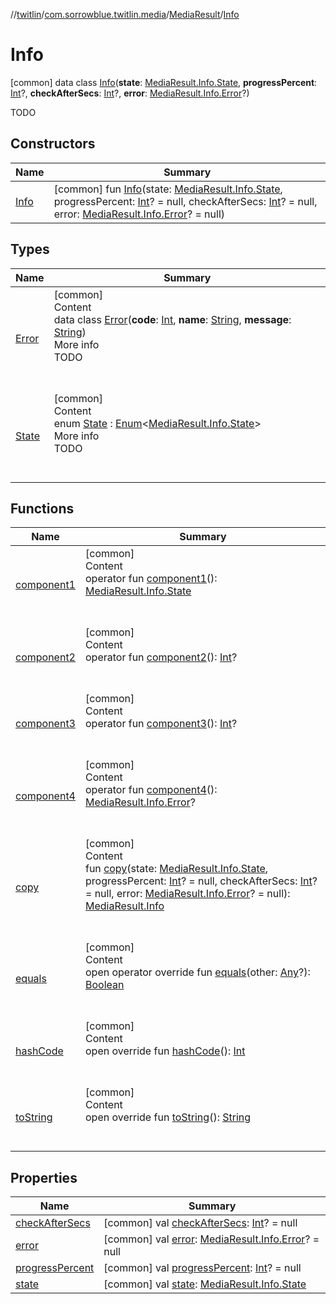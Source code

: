 //[twitlin](../../../index.md)/[com.sorrowblue.twitlin.media](../../index.md)/[MediaResult](../index.md)/[Info](index.md)



# Info  
 [common] data class [Info](index.md)(**state**: [MediaResult.Info.State](-state/index.md), **progressPercent**: [Int](https://kotlinlang.org/api/latest/jvm/stdlib/kotlin/-int/index.html)?, **checkAfterSecs**: [Int](https://kotlinlang.org/api/latest/jvm/stdlib/kotlin/-int/index.html)?, **error**: [MediaResult.Info.Error](-error/index.md)?)

TODO

   


## Constructors  
  
|  Name|  Summary| 
|---|---|
| <a name="com.sorrowblue.twitlin.media/MediaResult.Info/Info/#com.sorrowblue.twitlin.media.MediaResult.Info.State#kotlin.Int?#kotlin.Int?#com.sorrowblue.twitlin.media.MediaResult.Info.Error?/PointingToDeclaration/"></a>[Info](-info.md)| <a name="com.sorrowblue.twitlin.media/MediaResult.Info/Info/#com.sorrowblue.twitlin.media.MediaResult.Info.State#kotlin.Int?#kotlin.Int?#com.sorrowblue.twitlin.media.MediaResult.Info.Error?/PointingToDeclaration/"></a> [common] fun [Info](-info.md)(state: [MediaResult.Info.State](-state/index.md), progressPercent: [Int](https://kotlinlang.org/api/latest/jvm/stdlib/kotlin/-int/index.html)? = null, checkAfterSecs: [Int](https://kotlinlang.org/api/latest/jvm/stdlib/kotlin/-int/index.html)? = null, error: [MediaResult.Info.Error](-error/index.md)? = null)   <br>


## Types  
  
|  Name|  Summary| 
|---|---|
| <a name="com.sorrowblue.twitlin.media/MediaResult.Info.Error///PointingToDeclaration/"></a>[Error](-error/index.md)| <a name="com.sorrowblue.twitlin.media/MediaResult.Info.Error///PointingToDeclaration/"></a>[common]  <br>Content  <br>data class [Error](-error/index.md)(**code**: [Int](https://kotlinlang.org/api/latest/jvm/stdlib/kotlin/-int/index.html), **name**: [String](https://kotlinlang.org/api/latest/jvm/stdlib/kotlin/-string/index.html), **message**: [String](https://kotlinlang.org/api/latest/jvm/stdlib/kotlin/-string/index.html))  <br>More info  <br>TODO  <br><br><br>
| <a name="com.sorrowblue.twitlin.media/MediaResult.Info.State///PointingToDeclaration/"></a>[State](-state/index.md)| <a name="com.sorrowblue.twitlin.media/MediaResult.Info.State///PointingToDeclaration/"></a>[common]  <br>Content  <br>enum [State](-state/index.md) : [Enum](https://kotlinlang.org/api/latest/jvm/stdlib/kotlin/-enum/index.html)<[MediaResult.Info.State](-state/index.md)>   <br>More info  <br>TODO  <br><br><br>


## Functions  
  
|  Name|  Summary| 
|---|---|
| <a name="com.sorrowblue.twitlin.media/MediaResult.Info/component1/#/PointingToDeclaration/"></a>[component1](component1.md)| <a name="com.sorrowblue.twitlin.media/MediaResult.Info/component1/#/PointingToDeclaration/"></a>[common]  <br>Content  <br>operator fun [component1](component1.md)(): [MediaResult.Info.State](-state/index.md)  <br><br><br>
| <a name="com.sorrowblue.twitlin.media/MediaResult.Info/component2/#/PointingToDeclaration/"></a>[component2](component2.md)| <a name="com.sorrowblue.twitlin.media/MediaResult.Info/component2/#/PointingToDeclaration/"></a>[common]  <br>Content  <br>operator fun [component2](component2.md)(): [Int](https://kotlinlang.org/api/latest/jvm/stdlib/kotlin/-int/index.html)?  <br><br><br>
| <a name="com.sorrowblue.twitlin.media/MediaResult.Info/component3/#/PointingToDeclaration/"></a>[component3](component3.md)| <a name="com.sorrowblue.twitlin.media/MediaResult.Info/component3/#/PointingToDeclaration/"></a>[common]  <br>Content  <br>operator fun [component3](component3.md)(): [Int](https://kotlinlang.org/api/latest/jvm/stdlib/kotlin/-int/index.html)?  <br><br><br>
| <a name="com.sorrowblue.twitlin.media/MediaResult.Info/component4/#/PointingToDeclaration/"></a>[component4](component4.md)| <a name="com.sorrowblue.twitlin.media/MediaResult.Info/component4/#/PointingToDeclaration/"></a>[common]  <br>Content  <br>operator fun [component4](component4.md)(): [MediaResult.Info.Error](-error/index.md)?  <br><br><br>
| <a name="com.sorrowblue.twitlin.media/MediaResult.Info/copy/#com.sorrowblue.twitlin.media.MediaResult.Info.State#kotlin.Int?#kotlin.Int?#com.sorrowblue.twitlin.media.MediaResult.Info.Error?/PointingToDeclaration/"></a>[copy](copy.md)| <a name="com.sorrowblue.twitlin.media/MediaResult.Info/copy/#com.sorrowblue.twitlin.media.MediaResult.Info.State#kotlin.Int?#kotlin.Int?#com.sorrowblue.twitlin.media.MediaResult.Info.Error?/PointingToDeclaration/"></a>[common]  <br>Content  <br>fun [copy](copy.md)(state: [MediaResult.Info.State](-state/index.md), progressPercent: [Int](https://kotlinlang.org/api/latest/jvm/stdlib/kotlin/-int/index.html)? = null, checkAfterSecs: [Int](https://kotlinlang.org/api/latest/jvm/stdlib/kotlin/-int/index.html)? = null, error: [MediaResult.Info.Error](-error/index.md)? = null): [MediaResult.Info](index.md)  <br><br><br>
| <a name="kotlin/Any/equals/#kotlin.Any?/PointingToDeclaration/"></a>[equals](../../../com.sorrowblue.twitlin.v2.users/-users-api/-expansion/-companion/index.md#%5Bkotlin%2FAny%2Fequals%2F%23kotlin.Any%3F%2FPointingToDeclaration%2F%5D%2FFunctions%2F1930806739)| <a name="kotlin/Any/equals/#kotlin.Any?/PointingToDeclaration/"></a>[common]  <br>Content  <br>open operator override fun [equals](../../../com.sorrowblue.twitlin.v2.users/-users-api/-expansion/-companion/index.md#%5Bkotlin%2FAny%2Fequals%2F%23kotlin.Any%3F%2FPointingToDeclaration%2F%5D%2FFunctions%2F1930806739)(other: [Any](https://kotlinlang.org/api/latest/jvm/stdlib/kotlin/-any/index.html)?): [Boolean](https://kotlinlang.org/api/latest/jvm/stdlib/kotlin/-boolean/index.html)  <br><br><br>
| <a name="kotlin/Any/hashCode/#/PointingToDeclaration/"></a>[hashCode](../../../com.sorrowblue.twitlin.v2.users/-users-api/-expansion/-companion/index.md#%5Bkotlin%2FAny%2FhashCode%2F%23%2FPointingToDeclaration%2F%5D%2FFunctions%2F1930806739)| <a name="kotlin/Any/hashCode/#/PointingToDeclaration/"></a>[common]  <br>Content  <br>open override fun [hashCode](../../../com.sorrowblue.twitlin.v2.users/-users-api/-expansion/-companion/index.md#%5Bkotlin%2FAny%2FhashCode%2F%23%2FPointingToDeclaration%2F%5D%2FFunctions%2F1930806739)(): [Int](https://kotlinlang.org/api/latest/jvm/stdlib/kotlin/-int/index.html)  <br><br><br>
| <a name="kotlin/Any/toString/#/PointingToDeclaration/"></a>[toString](../../../com.sorrowblue.twitlin.v2.users/-users-api/-expansion/-companion/index.md#%5Bkotlin%2FAny%2FtoString%2F%23%2FPointingToDeclaration%2F%5D%2FFunctions%2F1930806739)| <a name="kotlin/Any/toString/#/PointingToDeclaration/"></a>[common]  <br>Content  <br>open override fun [toString](../../../com.sorrowblue.twitlin.v2.users/-users-api/-expansion/-companion/index.md#%5Bkotlin%2FAny%2FtoString%2F%23%2FPointingToDeclaration%2F%5D%2FFunctions%2F1930806739)(): [String](https://kotlinlang.org/api/latest/jvm/stdlib/kotlin/-string/index.html)  <br><br><br>


## Properties  
  
|  Name|  Summary| 
|---|---|
| <a name="com.sorrowblue.twitlin.media/MediaResult.Info/checkAfterSecs/#/PointingToDeclaration/"></a>[checkAfterSecs](check-after-secs.md)| <a name="com.sorrowblue.twitlin.media/MediaResult.Info/checkAfterSecs/#/PointingToDeclaration/"></a> [common] val [checkAfterSecs](check-after-secs.md): [Int](https://kotlinlang.org/api/latest/jvm/stdlib/kotlin/-int/index.html)? = null   <br>
| <a name="com.sorrowblue.twitlin.media/MediaResult.Info/error/#/PointingToDeclaration/"></a>[error](error.md)| <a name="com.sorrowblue.twitlin.media/MediaResult.Info/error/#/PointingToDeclaration/"></a> [common] val [error](error.md): [MediaResult.Info.Error](-error/index.md)? = null   <br>
| <a name="com.sorrowblue.twitlin.media/MediaResult.Info/progressPercent/#/PointingToDeclaration/"></a>[progressPercent](progress-percent.md)| <a name="com.sorrowblue.twitlin.media/MediaResult.Info/progressPercent/#/PointingToDeclaration/"></a> [common] val [progressPercent](progress-percent.md): [Int](https://kotlinlang.org/api/latest/jvm/stdlib/kotlin/-int/index.html)? = null   <br>
| <a name="com.sorrowblue.twitlin.media/MediaResult.Info/state/#/PointingToDeclaration/"></a>[state](state.md)| <a name="com.sorrowblue.twitlin.media/MediaResult.Info/state/#/PointingToDeclaration/"></a> [common] val [state](state.md): [MediaResult.Info.State](-state/index.md)   <br>

